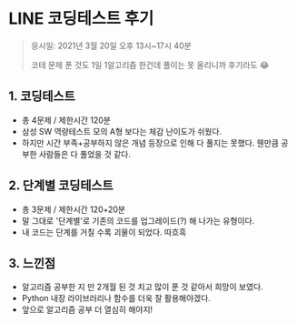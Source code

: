 # LINE 코딩테스트 후기

> 응시일: 2021년 3월 20일 오후 13시~17시 40분
>
> 코테 문제 푼 것도 1일 1알고리즘 한건데 풀이는 못 올리니까 후기라도 😂

## 1. 코딩테스트

- 총 4문제 / 제한시간 120분
- 삼성 SW 역량테스트 모의 A형 보다는 체감 난이도가 쉬웠다.
- 하지만 시간 부족+공부하지 않은 개념 등장으로 인해 다 풀지는 못했다. 웬만큼 공부한 사람들은 다 풀었을 것 같다.



## 2. 단계별 코딩테스트

- 총 3문제 / 제한시간 120+20분
- 말 그대로 '단계별'로 기존의 코드를 업그레이드(?) 해 나가는 유형이다.
- 내 코드는 단계를 거칠 수록 괴물이 되었다. 따흐흑



## 3. 느낀점

- 알고리즘 공부한 지 만 2개월 된 것 치고 많이 푼 것 같아서 희망이 보였다.
- Python 내장 라이브러리나 함수를 더욱 잘 활용해야겠다.
- 앞으로 알고리즘 공부 더 열심히 해야지!
